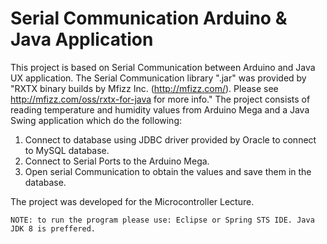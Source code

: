 # Serial Communication Arduino & Java Application
This project is based on Serial Communication between Arduino and Java UX application. The Serial Communication library ".jar" was provided by "RXTX binary builds by Mfizz Inc. (http://mfizz.com/). Please see http://mfizz.com/oss/rxtx-for-java for more info." The project consists of reading temperature and humidity values from Arduino Mega and a Java Swing application which do the following:

1. Connect to database using JDBC driver provided by Oracle to connect to MySQL database.
2. Connect to Serial Ports to the Arduino Mega. 
3. Open serial Communication to obtain the values and save them in the database. 

The project was developed for the Microcontroller Lecture. 

```
NOTE: to run the program please use: Eclipse or Spring STS IDE. Java JDK 8 is preffered. 
```
